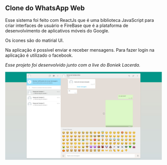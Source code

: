 ## Clone do WhatsApp Web

Esse sistema foi feito com ReactJs que é uma biblioteca JavaScript para criar interfaces de usuário e FireBase que é a plataforma de desenvolvimento de aplicativos móveis do Google.

Os ícones são do matirial UI.

Na aplicação é possível enviar e receber mensagens. Para fazer login na aplicação é utilizado o facebook.

*Esse projeto foi desenvolvido junto com a live do Boniek Lacerda.*



![](https://raw.githubusercontent.com/mchjohn/whatsappclone/main/public/image/webclone.jpg)
